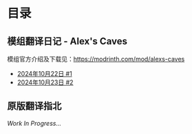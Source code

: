 # 目录
## 模组翻译日记 - Alex's Caves
模组官方介绍及下载见：https://modrinth.com/mod/alexs-caves
* [2024年10月22日 #1](./translation-log/alexs-caves/20241022)
* [2024年10月23日 #2](./translation-log/alexs-caves/20241023)

## 原版翻译指北
_Work In Progress..._